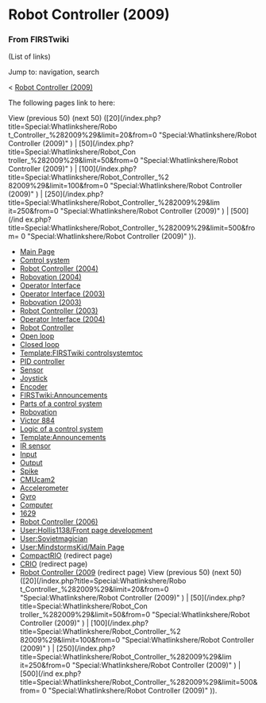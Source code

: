 # Robot Controller (2009)

### From FIRSTwiki

(List of links)

Jump to: navigation, search

&lt; [Robot Controller
(2009)](/index.php?title=Robot_Controller_%282009%29&redirect=no "Robot
Controller \(2009\)" )  

The following pages link to here:

View (previous 50) (next 50) ([20](/index.php?title=Special:Whatlinkshere/Robo
t_Controller_%282009%29&limit=20&from=0 "Special:Whatlinkshere/Robot
Controller \(2009\)" ) | [50](/index.php?title=Special:Whatlinkshere/Robot_Con
troller_%282009%29&limit=50&from=0 "Special:Whatlinkshere/Robot Controller
\(2009\)" ) | [100](/index.php?title=Special:Whatlinkshere/Robot_Controller_%2
82009%29&limit=100&from=0 "Special:Whatlinkshere/Robot Controller \(2009\)" )
| [250](/index.php?title=Special:Whatlinkshere/Robot_Controller_%282009%29&lim
it=250&from=0 "Special:Whatlinkshere/Robot Controller \(2009\)" ) | [500](/ind
ex.php?title=Special:Whatlinkshere/Robot_Controller_%282009%29&limit=500&from=
0 "Special:Whatlinkshere/Robot Controller \(2009\)" )).

  * [Main Page](Main_Page "Main Page" )
  * [Control system](Control_system "Control system" )
  * [Robot Controller (2004)](Robot_Controller_%282004%29 "Robot Controller \(2004\)" )
  * [Robovation (2004)](Robovation_%282004%29 "Robovation \(2004\)" )
  * [Operator Interface](operator-interface)
  * [Operator Interface (2003)](Operator_Interface_%282003%29 "Operator Interface \(2003\)" )
  * [Robovation (2003)](Robovation_%282003%29 "Robovation \(2003\)" )
  * [Robot Controller (2003)](Robot_Controller_%282003%29 "Robot Controller \(2003\)" )
  * [Operator Interface (2004)](Operator_Interface_%282004%29 "Operator Interface \(2004\)" )
  * [Robot Controller](robot-controller)
  * [Open loop](Open_loop "Open loop" )
  * [Closed loop](Closed_loop "Closed loop" )
  * [Template:FIRSTwiki controlsystemtoc](Template:FIRSTwiki_controlsystemtoc "Template:FIRSTwiki controlsystemtoc" )
  * [PID controller](PID_controller "PID controller" )
  * [Sensor](sensor)
  * [Joystick](joystick)
  * [Encoder](Encoder "Encoder" )
  * [FIRSTwiki:Announcements](FIRSTwiki:Announcements "FIRSTwiki:Announcements" )
  * [Parts of a control system](Parts_of_a_control_system "Parts of a control system" )
  * [Robovation](robovation)
  * [Victor 884](victor-884)
  * [Logic of a control system](Logic_of_a_control_system "Logic of a control system" )
  * [Template:Announcements](Template:Announcements "Template:Announcements" )
  * [IR sensor](IR_sensor "IR sensor" )
  * [Input](Input "Input" )
  * [Output](Output "Output" )
  * [Spike](spike-relay)
  * [CMUcam2](CMUcam2 "CMUcam2" )
  * [Accelerometer](Accelerometer "Accelerometer" )
  * [Gyro](gyro)
  * [Computer](Computer "Computer" )
  * [1629](1629 "1629" )
  * [Robot Controller (2006)](Robot_Controller_%282006%29 "Robot Controller \(2006\)" )
  * [User:Hollis1138/Front page development](User:Hollis1138/Front_page_development "User:Hollis1138/Front page development" )
  * [User:Sovietmagician](User:Sovietmagician "User:Sovietmagician" )
  * [User:MindstormsKid/Main Page](User:MindstormsKid/Main_Page "User:MindstormsKid/Main Page" )
  * [CompactRIO](/index.php?title=CompactRIO&redirect=no "CompactRIO" ) (redirect page) 
  * [CRIO](/index.php?title=CRIO&redirect=no "CRIO" ) (redirect page) 
  * [Robot Controller (2009](/index.php?title=Robot_Controller_%282009&redirect=no "Robot Controller \(2009" ) (redirect page) 
View (previous 50) (next 50) ([20](/index.php?title=Special:Whatlinkshere/Robo
t_Controller_%282009%29&limit=20&from=0 "Special:Whatlinkshere/Robot
Controller \(2009\)" ) | [50](/index.php?title=Special:Whatlinkshere/Robot_Con
troller_%282009%29&limit=50&from=0 "Special:Whatlinkshere/Robot Controller
\(2009\)" ) | [100](/index.php?title=Special:Whatlinkshere/Robot_Controller_%2
82009%29&limit=100&from=0 "Special:Whatlinkshere/Robot Controller \(2009\)" )
| [250](/index.php?title=Special:Whatlinkshere/Robot_Controller_%282009%29&lim
it=250&from=0 "Special:Whatlinkshere/Robot Controller \(2009\)" ) | [500](/ind
ex.php?title=Special:Whatlinkshere/Robot_Controller_%282009%29&limit=500&from=
0 "Special:Whatlinkshere/Robot Controller \(2009\)" )).

